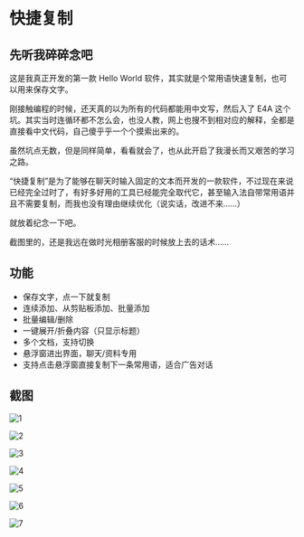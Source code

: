 快捷复制
===

## 先听我碎碎念吧

这是我真正开发的第一款 Hello World 软件，其实就是个常用语快速复制，也可以用来保存文字。

刚接触编程的时候，还天真的以为所有的代码都能用中文写，然后入了 E4A 这个坑。其实当时连循环都不怎么会，也没人教，网上也搜不到相对应的解释，全都是直接看中文代码，自己傻乎乎一个个摸索出来的。

虽然坑点无数，但是同样简单，看看就会了，也从此开启了我漫长而又艰苦的学习之路。

“快捷复制”是为了能够在聊天时输入固定的文本而开发的一款软件，不过现在来说已经完全过时了，有好多好用的工具已经能完全取代它，甚至输入法自带常用语并且不需要复制，而我也没有理由继续优化（说实话，改进不来……）

就放着纪念一下吧。

截图里的，还是我远在做时光相册客服的时候放上去的话术……

## 功能

- 保存文字，点一下就复制
- 连续添加、从剪贴板添加、批量添加
- 批量编辑/删除
- 一键展开/折叠内容（只显示标题）
- 多个文档，支持切换
- 悬浮窗进出界面，聊天/资料专用
- 支持点击悬浮窗直接复制下一条常用语，适合广告对话



## 截图

![1](README.assets/1.jpg)

![2](README.assets/2.jpg)

![3](README.assets/3.jpg)

![4](README.assets/4.jpg)

![5](README.assets/5.jpg)

![6](README.assets/6.jpg)

![7](README.assets/7.jpg)

